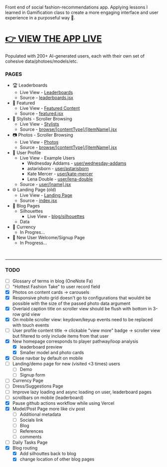 Front end of social fashion-recommendations app. Applying lessons I learned in Gamification class to create a more engaging interface and user experience in a purposeful way 🤗.

# [👉 VIEW THE APP LIVE](https://clementine-christian-byrnes-projects.vercel.app/featured)


Populated with 200+ AI-generated users, each with their own set of cohesive data/photoes/models/etc.

<!-- &nbsp; -->

### PAGES

- 🏆 Leaderboards
  - Live View - [Leaderboards](https://clementine-christian-byrnes-projects.vercel.app/leaderboards)
  - Source - [leaderboards.jsx](https://github.com/christian-byrne/clementine/blob/main/pages/leaderboards.jsx)
- 🌟 Featured
  - Live View - [Featured Content](https://clementine-christian-byrnes-projects.vercel.app/featured)
  - Source - [featured.jsx](https://github.com/christian-byrne/clementine/blob/main/pages/featured.jsx)
- 👗 Stylists - Scroller Browsing 
  - Live View - [Stylists](https://clementine-christian-byrnes-projects.vercel.app/browse/stylists/0)
  - Source - [browse/[contentType]/[itemName].jsx](https://github.com/christian-byrne/clementine/blob/main/pages/browse/%5BcontentType%5D/%5BitemName%5D.jsx)
- 📷 Photos - Scroller Browsing
  - Live View - [Photos](https://clementine-christian-byrnes-projects.vercel.app/browse/photos/0)
  - Source - [browse/[contentType]/[itemName].jsx](https://github.com/christian-byrne/clementine/blob/main/pages/browse/%5BcontentType%5D/%5BitemName%5D.jsx) 
- 👤 User Profile
  - Live View - Example Users
    - Wednesday Addams - [user/wednesday-addams](https://clementine-christian-byrnes-projects.vercel.app/user/wednesday-addams)
    - astarisborn - [user/astarisborn](https://clementine-christian-byrnes-projects.vercel.app/user/astarisborn)
    - Kate Mercer - [user/kate-mercer](https://clementine-christian-byrnes-projects.vercel.app/user/kate-mercer)
    - Lena Double - [user/lena-double](https://clementine-christian-byrnes-projects.vercel.app/user/lena-double)
  - Source - [user/[name].jsx](https://github.com/christian-byrne/clementine/blob/main/pages/user/%5Bname%5D.jsx)
- 🌐 Landing Page (old)
  - Live View - [Landing Page](https://clementine-christian-byrnes-projects.vercel.app/)
  - Source - [index.jsx](https://github.com/christian-byrne/clementine/blob/main/pages/index.jsx)
- 📝 Blog Pages
  - Silhouettes
    - Live View - [blog/silhouettes](https://clementine-christian-byrnes-projects.vercel.app/blog/silhouettes)
  - Data
  <!-- - Algorithms
  - Segmentation -->
- 💎 Currency
  - In Progres...
- 🎉 New User Welcome/Signup Page
  - In Progress...

&nbsp; 




--------------

### TODO

- [ ] Glossary of terms in blog (OneNote Fa)
- [ ] "Hottest Fashion Take" to user record field
- [x] Photos on content cards -> carousels
- [x] Responsive photo grid doesn't go to configurations that wouldnt be possible with the size of the passed photo data argument
- [x] Overlaid caption title on scroller view should be flush with bottom in 3-row grid view
- [x] On mobile scroller view: keydown/keyup events need to be replaced with touch events
- [ ] User profile content title -> clickable "view more" badge -> scroller view but filtered to only include items from that user
- [x] New homepage corresponds to player pathway/loop analysis
  - [x] leaderboard preview
  - [x] Smaller model and photo cards
- [x] Close navbar by default on mobile
- [ ] Landing/demo page for new (visited <3 times) users
  - [ ] Demo
  - [ ] Signup form
- [ ] Currency Page
- [ ] Dress/Suggestions Page 
- [ ] Improve lazy loading and async loading on user, leaderboard pages
- [ ] scrollbars on mobile (leaderboard)
- [x] Pause github actions workflow while using Vercel
- [x] Model/Post Page more like civ post
  - [ ] Additional metadata
  - [ ] Socials link
  - [ ] Blog
  - [ ] References
  - [ ] comments
- [ ] Daily Tasks Page
- [x] Blog routing
  - [x] Add silhouttes back to blog
  - [x] change location of other blog pages
<!-- - [ ] [Search feature on leaderboards](https://mdbootstrap.com/docs/react/data/datatables/#:~:text=SHOW%20CODE-,Search,-Use%20search%20proprty) -->


